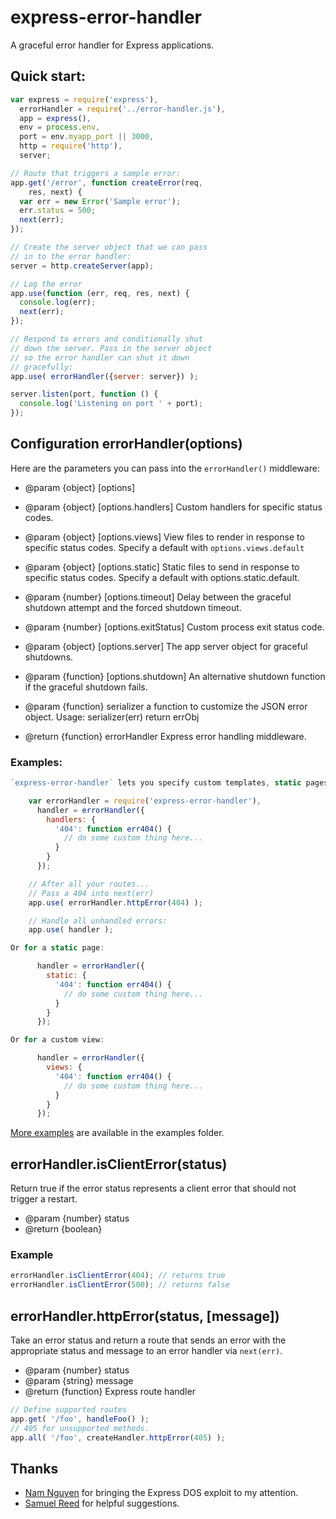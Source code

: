 express-error-handler
=====================

A graceful error handler for Express applications.

## Quick start:

```js
var express = require('express'),
  errorHandler = require('../error-handler.js'),
  app = express(),
  env = process.env,
  port = env.myapp_port || 3000,
  http = require('http'),
  server;

// Route that triggers a sample error:
app.get('/error', function createError(req,
    res, next) {
  var err = new Error('Sample error');
  err.status = 500;
  next(err);
});

// Create the server object that we can pass
// in to the error handler:
server = http.createServer(app);

// Log the error
app.use(function (err, req, res, next) {
  console.log(err);
  next(err);
});

// Respond to errors and conditionally shut
// down the server. Pass in the server object
// so the error handler can shut it down
// gracefully:
app.use( errorHandler({server: server}) );

server.listen(port, function () {
  console.log('Listening on port ' + port);
});
```

## Configuration errorHandler(options)

Here are the parameters you can pass into the `errorHandler()` middleware:

* @param {object} [options]

* @param {object} [options.handlers] Custom handlers for specific status codes.
* @param {object} [options.views] View files to render in response to specific status codes. Specify a default with `options.views.default`
* @param {object} [options.static] Static files to send in response to specific status codes. Specify a default with options.static.default.
* @param {number} [options.timeout] Delay between the graceful shutdown attempt and the forced shutdown timeout.
* @param {number} [options.exitStatus] Custom process exit status code.
* @param {object} [options.server] The app server object for graceful shutdowns.
* @param {function} [options.shutdown] An alternative shutdown function if the graceful shutdown fails.
* @param {function} serializer a function to customize the JSON error object. Usage: serializer(err) return errObj
* @return {function} errorHandler Express error handling middleware.

### Examples:

```js
`express-error-handler` lets you specify custom templates, static pages, or error handlers for your errors. It also does other useful error-handling things that every app should implement, like protect against 4xx error DOS attacks, and graceful shutdown on unrecoverable errors. Here's how you do what you're asking for:

    var errorHandler = require('express-error-handler'),
      handler = errorHandler({
        handlers: {
          '404': function err404() {
            // do some custom thing here...
          }
        }
      });

    // After all your routes...
    // Pass a 404 into next(err)
    app.use( errorHandler.httpError(404) );

    // Handle all unhandled errors:
    app.use( handler );

Or for a static page:

      handler = errorHandler({
        static: {
          '404': function err404() {
            // do some custom thing here...
          }
        }
      });

Or for a custom view:

      handler = errorHandler({
        views: {
          '404': function err404() {
            // do some custom thing here...
          }
        }
      });
```

[More examples](https://github.com/dilvie/express-error-handler/tree/master/examples) are available in the examples folder.

## errorHandler.isClientError(status)

Return true if the error status represents a client error that should not trigger a restart.

* @param  {number} status
* @return {boolean}


### Example

```js
errorHandler.isClientError(404); // returns true
errorHandler.isClientError(500); // returns false
```


## errorHandler.httpError(status, [message])

Take an error status and return a route that sends an error with the appropriate status and message to an error handler via `next(err)`.

* @param  {number} status
* @param  {string} message
* @return {function} Express route handler

```js
// Define supported routes
app.get( '/foo', handleFoo() );
// 405 for unsupported methods.
app.all( '/foo', createHandler.httpError(405) );
```

## Thanks

* [Nam Nguyen](https://github.com/gdbtek) for bringing the Express DOS exploit to my attention.
* [Samuel Reed](https://github.com/strml) for helpful suggestions.
